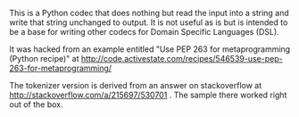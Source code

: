 This is a Python codec that does nothing but read the input into a string and write that string unchanged to output. It is not useful as is but is intended to be a base for writing other codecs for Domain Specific Languages (DSL).

It was hacked from an example entitled "Use PEP 263 for metaprogramming (Python recipe)" at http://code.activestate.com/recipes/546539-use-pep-263-for-metaprogramming/

The tokenizer version is derived from an answer on stackoverflow at http://stackoverflow.com/a/215697/530701 . The sample there worked right out of the box.
